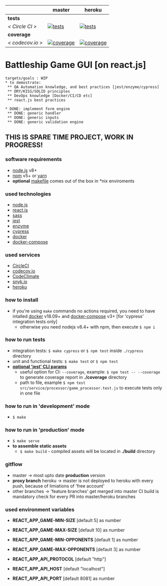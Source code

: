 [ci.tests-master-badge]: https://circleci.com/gh/eugene-matvejev/battleship-game-gui-react-js/tree/master.svg?style=svg
[ci.tests-master]: https://circleci.com/gh/eugene-matvejev/battleship-game-gui-react-js/tree/master
[ci.coverage-master-badge]: https://codecov.io/gh/eugene-matvejev/battleship-game-gui-react-js/branch/master/graph/badge.svg
[ci.coverage-master]: https://codecov.io/gh/eugene-matvejev/battleship-game-gui-react-js/branch/master

[ci.tests-heroku-badge]: https://circleci.com/gh/eugene-matvejev/battleship-game-gui-react-js/tree/heroku.svg?style=svg
[ci.tests-heroku]: https://circleci.com/gh/eugene-matvejev/battleship-game-gui-react-js/tree/heroku
[ci.coverage-heroku-badge]: https://codecov.io/gh/eugene-matvejev/battleship-game-gui-react-js/branch/heroku/graph/badge.svg
[ci.coverage-heroku]: https://codecov.io/gh/eugene-matvejev/battleship-game-gui-react-js/branch/heroku

|                  | master                                                        | heroku
|---               |---                                                            |---
| __tests__        |
| _< Circle CI >_  | [![tests][ci.tests-master-badge]][ci.tests-master]            | [![tests][ci.tests-heroku-badge]][ci.tests-heroku]
| __coverage__     |
| _< codecov.io >_ | [![coverage][ci.coverage-master-badge]]([ci.coverage-master]) | [![coverage][ci.coverage-heroku-badge]][ci.coverage-heroku]

# Battleship Game GUI [on react.js]

```
targets/goals : WIP
* to demostrate:
 ** QA Automation knowledge, and best practices [jest/enzyme/cypress]
 ** DRY/KISS/SOLID principles
 ** DevOps knowledge [Docker/CI/CD etc]
 ** react.js best practices

* DONE: implement form engine
 ** DONE: generic handler
 ** DONE: generic inputs
 ** DONE: generic validation engine
```

## THIS IS SPARE TIME PROJECT, WORK IN PROGRESS!

### software requirements

* [node.js](https://nodejs.org/) v8+
* [npm](https://www.npmjs.com/) v5+ or [yarn](https://yarnpkg.com/)
* __optional__ [makefile](https://en.wikipedia.org/wiki/Makefile) comes out of the box in *nix enviroments

### used technologies

* [node.js](https://nodejs.org/)
* [react.js](https://reactjs.org/)
* [sass](https://sass-lang.com/)
* [jest](https://facebook.github.io/jest/)
* [enzyme](http://airbnb.io/enzyme/)
* [cypress](https://www.cypress.io/)
* [docker](https://www.docker.com/)
* [docker-compose](https://docs.docker.com/compose/)

### used services

* [CircleCI](https://circleci.com/dashboard)
* [codecov.io](https://codecov.io/)
* [CodeClimate](https://codeclimate.com/)
* [snyk.io](https://snyk.io/)
* [heroku](https://www.heroku.com/)

### how to install

* if you're using `make` commands no actions required, you need to have intalled [docker](https://docs.docker.com/install/) v18.09+ and [docker-compose](https://docs.docker.com/compose/install/) v3+ [for 'cypress' integration tests only]
  * otherwise you need nodejs v8.4+ with npm, then execute `$ npm i`

### how to run tests

* integration tests: `$ make cypress` or `$ npm test` inside `./cypress` directory
* unit and functional tests: `$ make test` or `$ npm test`
* __[optional 'jest' CLI params](https://facebook.github.io/jest/docs/en/cli.html)__
  * useful option for CI: `--coverage`, example: `$ npm test -- --coverage` to generate coverage report in __./coverage__ directory
  * path to file, example `$ npm test src/service/processor/game_processor.test.js` to execute tests only in one file

### how to run in 'development' mode

* `$ make`

### how to run in 'production' mode

* `$ make serve`
* __to assemble static assets__
  * `$ make build` - compiled assets will be located in __./build__ directory

### gitflow

* master -> most upto date __production__ version
* __proxy branch__ heroku -> master is not deployed to heroku with every push, because of limiations of 'free account'
* other branches -> 'feature branches' get merged into master
CI build is mandatory check for every PR into master/heroku branches

### used environment variables

* **REACT_APP_GAME-MIN-SIZE** [default 5] as number
* **REACT_APP_GAME-MAX-SIZE** [default 10] as number
* **REACT_APP_GAME-MIN-OPPONENTS** [default 1] as number
* **REACT_APP_GAME-MAX-OPPONENTS** [default 3] as number

* **REACT_APP_API_PROTOCOL** [default "http"]
* **REACT_APP_API_HOST** [default "localhost"]
* **REACT_APP_API_PORT** [default 8081] as number
